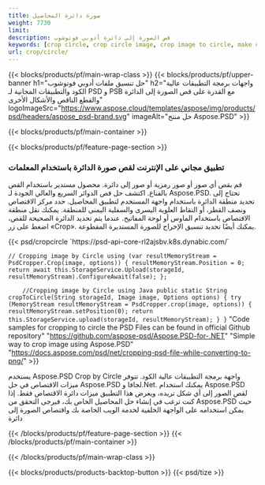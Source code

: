 ```yaml
---
title: صورة دائرة المحاصيل
weight: 7730
limit: 
description: قص الصورة إلى دائرة أدوبي فوتوشوب
keywords: [crop circle, crop circle image, crop image to circle, make circle photo]
url: crop/circle/
---
```

{{< blocks/products/pf/main-wrap-class >}}
{{< blocks/products/pf/upper-banner h1="حل تنسيق ملفات أدوبي فوتوشوب" h2="واجهات برمجة التطبيقات عالية الكود والتطبيقات المجانية لـ PSD و PSB مع القدرة على قص الصورة إلى الدائرة والقطع الناقص والأشكال الأخرى" logoImageSrc="https://www.aspose.cloud/templates/aspose/img/products/psd/headers/aspose_psd-brand.svg" imageAlt="حل منتج Aspose.PSD" >}}

{{< blocks/products/pf/main-container >}}

{{< blocks/products/pf/feature-page-section >}}
<h3 class="headingpdleft">تطبيق مجاني على الإنترنت لقص صورة الدائرة باستخدام المعلمات</h3>
<p>قم بقص أي صور أو صور رمزية أو صور إلى دائرة. محصول مستدير باستخدام القص بالقناع. اكتشف حل قص الدوائر السريع والعالي الجودة لـ Aspose.PSD. تحتاج إلى تحديد منطقة الدائرة باستخدام واجهة المستخدم لتطبيق المحاصيل. حدد مركز الاقتصاص ونصف القطر، أو النقاط العلوية اليسرى والسفلية اليمنى للمنطقة. يمكنك نقل منطقة الاقتصاص باستخدام الماوس أو لوحة المفاتيح. عندما يتم تحديد الدائرة الصحيحة للقص، اضغط على زر «Crop». يمكنك أيضًا تحديد تنسيق الإخراج للصورة المستديرة المقطوعة.</p>
{{< psd/cropcircle `https://psd-api-core-rl2ajsbv.k8s.dynabic.com/` 

`// Cropping image by Circle
using (var resultMemoryStream = PsdCropper.Crop(image, options))
{
	resultMemoryStream.Position = 0;
	return await this.StorageService.Upload(storageId, resultMemoryStream).ConfigureAwait(false);
};` 
     
`    //Cropping image by Circle using Java
	public static String cropToCircle(String storageId, Image image, Options options) {
        try (MemoryStream resultMemoryStream = PsdCropper.crop(image, options)) {
            resultMemoryStream.setPosition(0);
            return this.StorageService.upload(storageId, resultMemoryStream);
        }
    }` 
"Code samples for cropping to circle the PSD Files can be found in official Github repository"  "https://github.com/aspose-psd/Aspose.PSD-for-.NET" 
"Simple way to crop image using Aspose.PSD" "https://docs.aspose.com/psd/net/cropping-psd-file-while-converting-to-png/" >}}
<p>يستخدم Aspose.PSD Crop by Circle واجهة برمجة التطبيقات عالية الكود. تتوفر ميزات الاقتصاص في حل Aspose.PSD لجافا و.Net. يمكنك استخدام Aspose.PSD لقص الصور إلى أي شكل تريده، ويعرض هذا التطبيق ميزات دائرة الاقتصاص فقط. إذا كنت ترغب في إنشاء حل المحاصيل الخاص بك، فيرجى التحقق من Aspose.PSD حيث يمكن استخدامه على الواجهة الخلفية لخدمة الويب الخاصة بك واقتصاص الصورة إلى دائرة</p>
<!--<ul>
<li><a href="psb">PSB Circle Crop</a></li>
<li><a href="ellipse">Ellipse crop App</a></li>
</ul>-->
{{< /blocks/products/pf/feature-page-section >}}
{{< /blocks/products/pf/main-container >}}


{{< /blocks/products/pf/main-wrap-class >}}

{{< blocks/products/products-backtop-button >}}
{{< psd/tize >}}
